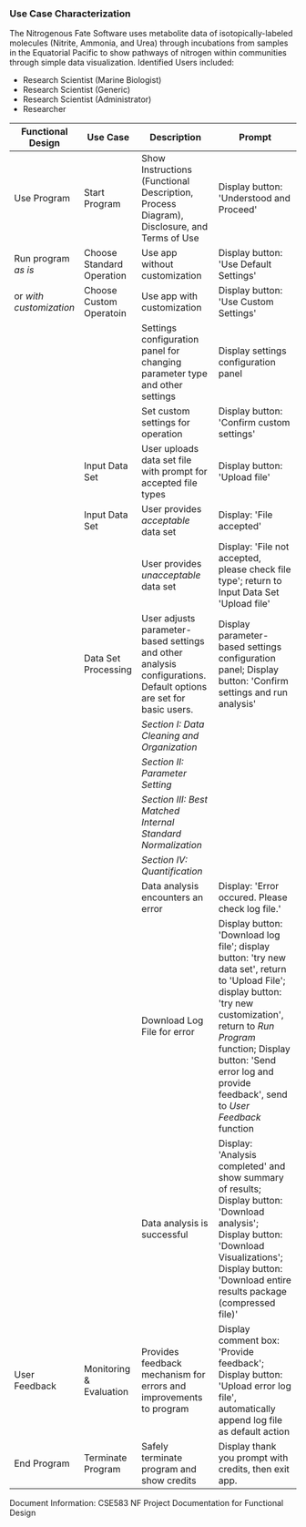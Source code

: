 ### Use Case Characterization ###
The Nitrogenous Fate Software uses metabolite data of isotopically-labeled molecules (Nitrite, Ammonia, and Urea) through incubations from samples in the Equatorial Pacific to show pathways of nitrogen within communities through simple data visualization.
Identified Users included:
* Research Scientist (Marine Biologist)
* Research Scientist (Generic)
* Research Scientist (Administrator)
* Researcher

| Functional Design  | Use Case               | Description            | Prompt                 |
|--------------------|------------------------|------------------------|------------------------|
| Use Program | Start Program | Show Instructions (Functional Description, Process Diagram), Disclosure,  and Terms of Use | Display button: 'Understood and Proceed'|
| Run program _as is_ | Choose Standard Operation | Use app without customization |  Display button: 'Use Default Settings' |
| or _with customization_ | Choose Custom Operatoin | Use app with customization | Display button: 'Use Custom Settings' |
||| Settings configuration panel for changing parameter type and other settings | Display settings configuration panel |
||| Set custom settings for operation | Display button: 'Confirm custom settings' |
|| Input Data Set | User uploads data set file with prompt for accepted file types | Display button: 'Upload file' |
|| Input Data Set | User provides _acceptable_ data set | Display: 'File accepted' |
||| User provides _unacceptable_ data set | Display: 'File not accepted, please check file type'; return to Input Data Set 'Upload file'|
|| Data Set Processing | User adjusts parameter-based settings and other analysis configurations. Default options are set for basic users. | Display parameter-based settings configuration panel; Display button: 'Confirm settings and run analysis' |
||| _Section I: Data Cleaning and Organization_ |  |
||| _Section II:  Parameter Setting_ |  |
||| _Section III: Best Matched Internal Standard Normalization_ |  |
||| _Section IV: Quantification_ |  |
||| Data analysis encounters an error | Display: 'Error occured. Please check log file.' |
||| Download Log File for error | Display button: 'Download log file'; display button: 'try new data set', return to 'Upload File'; display button: 'try new customization', return to _Run Program_ function; Display button: 'Send error log and provide feedback', send to _User Feedback_ function |
||| Data analysis is successful | Display: 'Analysis completed' and show summary of results; Display button: 'Download analysis'; Display button: 'Download Visualizations'; Display button: 'Download entire results package (compressed file)' |
| User Feedback | Monitoring & Evaluation | Provides feedback mechanism for errors and improvements to program | Display comment box: 'Provide feedback'; Display button: 'Upload error log file', automatically append log file as default action |
| End Program | Terminate Program | Safely terminate program and show credits | Display thank you prompt with credits, then exit app.|

Document Information: CSE583 NF Project Documentation for Functional Design
